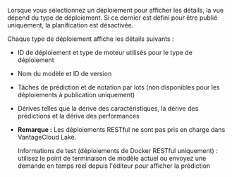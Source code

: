 Lorsque vous sélectionnez un déploiement pour afficher les détails, la vue dépend du type de déploiement. Si ce dernier est défini pour être publié uniquement, la planification est désactivée.

Chaque type de déploiement affiche les détails suivants :

-   ID de déploiement et type de moteur utilisés pour le type de déploiement


-   Nom du modèle et ID de version


-   Tâches de prédiction et de notation par lots (non disponibles pour les déploiements à publication uniquement)


-   Dérives telles que la dérive des caractéristiques, la dérive des prédictions et la dérive des performances


-   **Remarque :** Les déploiements RESTful ne sont pas pris en charge dans VantageCloud Lake.

    Informations de test (déploiements de Docker RESTful uniquement) : utilisez le point de terminaison de modèle actuel ou envoyez une demande en temps réel depuis l'éditeur pour afficher la prédiction


